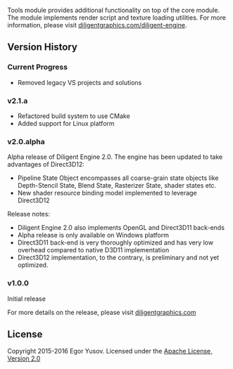 Tools module provides additional functionality on top of the core module. The module implements render script and texture loading utilities. For more information, please visit [diligentgraphics.com/diligent-engine](http://diligentgraphics.com/diligent-engine/).

## Version History

### Current Progress

* Removed legacy VS projects and solutions

### v2.1.a

* Refactored build system to use CMake
* Added support for Linux platform

### v2.0.alpha

Alpha release of Diligent Engine 2.0. The engine has been updated to take advantages of Direct3D12:

* Pipeline State Object encompasses all coarse-grain state objects like Depth-Stencil State, Blend State, Rasterizer State, shader states etc.
* New shader resource binding model implemented to leverage Direct3D12

Release notes:

* Diligent Engine 2.0 also implements OpenGL and Direct3D11 back-ends
* Alpha release is only available on Windows platform
* Direct3D11 back-end is very thoroughly optimized and has very low overhead compared to native D3D11 implementation
* Direct3D12 implementation, to the contrary, is preliminary and not yet optimized.

### v1.0.0

Initial release

For more details on the release, please visit [diligentgraphics.com](http://diligentgraphics.com/2016/03/17/diligent-engine-2-0-powered-by-direct3d12/)

## License

Copyright 2015-2016 Egor Yusov.
Licensed under the [Apache License, Version 2.0](License.txt)

